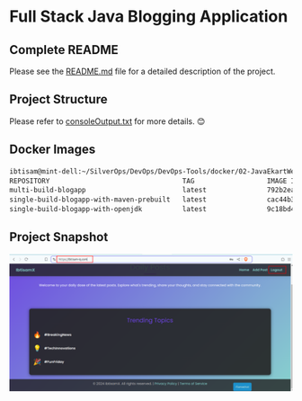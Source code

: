 # Full Stack Java Blogging Application 

## Complete README

Please see the [README.md](https://github.com/ibtisam-iq/JavaBloggingApp-2Tier/blob/main/README.md) file for a detailed description of the project.


## Project Structure

Please refer to [consoleOutput.txt](https://github.com/ibtisam-iq/JavaBloggingApp-2Tier/blob/main/consoleOutput.txt) for more details. 😊

## Docker Images

```bash
ibtisam@mint-dell:~/SilverOps/DevOps/DevOps-Tools/docker/02-JavaEkartWebApp$ docker images
REPOSITORY                                 TAG                  IMAGE ID       CREATED             SIZE
multi-build-blogapp                        latest               792b2ead4996   39 seconds ago      378MB
single-build-blogapp-with-maven-prebuilt   latest               cac44b3d6b98   About an hour ago   498MB
single-build-blogapp-with-openjdk          latest               9c18bd4d3986   About an hour ago   838MB
```

## Project Snapshot
![Project Snapshot](./projectSnapshot.png)
